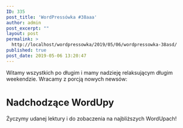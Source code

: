 ```yaml
---
ID: 335
post_title: 'WordPressówka #38aaa'
author: admin
post_excerpt: ""
layout: post
permalink: >
  http://localhost/wordpressowka/2019/05/06/wordpressowka-38asd/
published: true
post_date: 2019-05-06 13:20:47
---
```

<!-- wp:paragraph -->
<p>Witamy wszystkich po długim i mamy nadzieję relaksującym długim weekendzie. Wracamy z porcją nowych newsów:</p>
<!-- /wp:paragraph -->

<!-- wp:acf/owl-link {"id":"block_5ccb7a5de4283","data":{"field_5c5706bb6e493":"\u003cp\u003eDo \u003cstrong\u003eWordCamp Europe\u003c/strong\u003e pozostało mniej niż 50 dni. Organizatorzy wypuścili właśnie ostatnią transzę biletów. My oczywiście jedziemy :)\u003c/p\u003e","field_5c5706f36e494":{"title":"Tickets","url":"https://2019.europe.wordcamp.org/tickets/","target":"_blank"}},"name":"acf/owl-link","align":"","mode":"preview"} /-->

<!-- wp:acf/owl-link {"id":"block_5ccb7ae1e4284","data":{"field_5c5706bb6e493":"\u003cp\u003eWordPress 5.2 ujrzy światło dzienne troszkę później niż wstępnie zakładano. A konkretnie 7 maja zamiast 30 kwietnia. Zainteresowani mogą jednak zacząć już testować wersję RC1.\u003c/p\u003e","field_5c5706f36e494":{"title":"WordPress 5.2 Pushed Back to May 7, RC 1 Now Available for Testing","url":"https://wptavern.com/wordpress-5-2-pushed-back-to-may-7-rc-1-now-available-for-testing","target":"_blank"}},"name":"acf/owl-link","align":"","mode":"preview"} /-->

<!-- wp:acf/owl-link {"id":"block_5ccb7de8e4288","data":{"field_5c5706bb6e493":"\u003cp\u003eW samym Gutenbergu ciągle dużo się zmienia. Oto pełan lista zmian dla wersji 5.6\u003c/p\u003e","field_5c5706f36e494":{"title":"What’s new in Gutenberg? (1st May)","url":"https://make.wordpress.org/core/2019/05/01/whats-new-in-gutenberg-1st-may/","target":"_blank"}},"name":"acf/owl-link","align":"","mode":"preview"} /-->

<!-- wp:acf/owl-link {"id":"block_5ccb7b8ae4285","data":{"field_5c5706bb6e493":"\u003cp\u003eWPCampus opublikował raport dotyczący dostępności Gutenberga. Nikogo chyba nie zaskoczy, że szału nie ma i trzeba się zabrać za poprawianie.\u003c/p\u003e","field_5c5706f36e494":{"title":"WPCampus releases results of the Gutenberg accessibility audit","url":"https://wpcampus.org/2019/05/gutenberg-audit-results/","target":"_blank"}},"name":"acf/owl-link","align":"","mode":"preview"} /-->

<!-- wp:acf/owl-link {"id":"block_5ccb7c4be4286","data":{"field_5c5706bb6e493":"\u003cp\u003eCiekawy artykuł o AMP w WordPress. Na obecną chwilę jeden z najlepszych w temacie.\u003c/p\u003e","field_5c5706f36e494":{"title":"AMP in WordPress, the WordPress Way","url":"https://medinathoughts.com/2019/04/30/amp-in-wordpress-the-wordpress-way/","target":"_blank"}},"name":"acf/owl-link","align":"","mode":"preview"} /-->

<!-- wp:acf/owl-link {"id":"block_5ccb7d45e4287","data":{"field_5c5706bb6e493":"\u003cp\u003eJak przeprowadzić skuteczny audyt treści w 4 krokach:\u003c/p\u003e","field_5c5706f36e494":{"title":"4 Steps to Performing an Effective Website Content Audit","url":"https://themeisle.com/blog/website-content-audit/","target":"_blank"}},"name":"acf/owl-link","align":"","mode":"preview"} /-->

<!-- wp:acf/owl-link {"id":"block_5ccb8192e4289","data":{"field_5c5706bb6e493":"\u003cp\u003eOstatnio coraz bardziej popularny staję się GatsbyJS (także w połączeniu z WordPressem). Jeżeli jednak dalej nie wiecie czym jest, a chcielibyście szybko nadrobić braki to poniższy artykuł powinien załatwić sprawę.\u003c/p\u003e","field_5c5706f36e494":{"title":"What Is Gatsby? Is It a WordPress Competitor?","url":"https://www.codeinwp.com/blog/what-is-gatsby/","target":"_blank"}},"name":"acf/owl-link","align":"","mode":"preview"} /-->

<!-- wp:html -->
<h2 style="font-size: 25px; margin-top: 40px; font-weight:700; color: var(--primary-light);">Nadchodzące WordUpy</h2>
<!-- /wp:html -->

<!-- wp:acf/owl-link {"id":"block_5ccb8306e428b","data":{"field_5c5706bb6e493":"\u003cp\u003e14 maja, w Warszawie odbędzie się WordUp - #track beginners. Więcej informacji na:\u003c/p\u003e","field_5c5706f36e494":{"title":"WordUp Warszawa","url":"https://www.facebook.com/events/aleje-jerozolimskie-93-nowogrodzka-square/wordup-warszawa/446766342565584/","target":"_blank"}},"name":"acf/owl-link","align":"","mode":"preview"} /-->

<!-- wp:acf/owl-link {"id":"block_5ccb8269e428a","data":{"field_5c5706bb6e493":"\u003cp\u003e\u003cstrong\u003e16 maja, w Kaliszu\u003c/strong\u003e odbędzie się 3. WordUp.\u003c/p\u003e","field_5c5706f36e494":{"title":"WordUp Kalisz #3 To już oficjalnie! Będą TRZY prelekcje!","url":"https://www.facebook.com/events/400601550735905/permalink/402180773911316/","target":"_blank"}},"name":"acf/owl-link","align":"","mode":"preview"} /-->

<!-- wp:paragraph -->
<p>Życzymy udanej lektury i do zobaczenia na najbliższych WordUpach!</p>
<!-- /wp:paragraph -->
